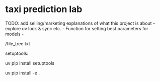 # taxi prediction lab

TODO: add selling/marketing explanations of what this project is about
    - explore uv lock & sync etc.
    - Function for setting best parameters for models
    - 






/file_tree.txt

setuptools:

uv pip install setuptools


uv pip install -e .
